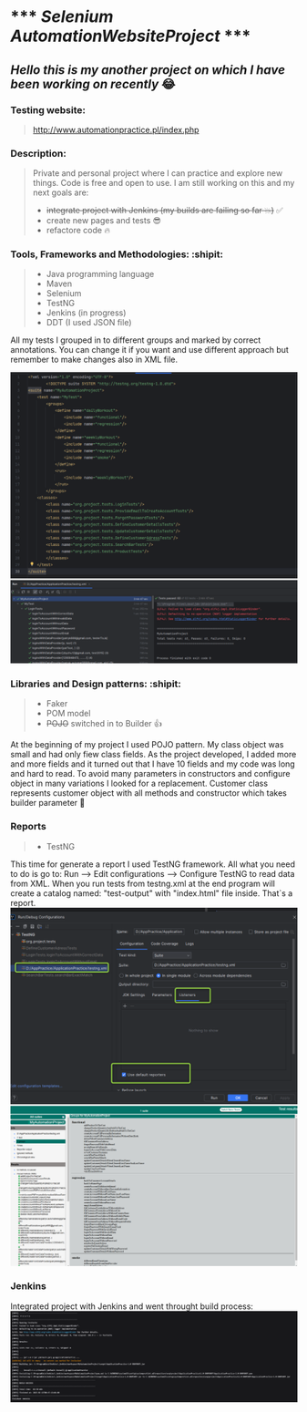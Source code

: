#  *** *Selenium AutomationWebsiteProject* ***


##  *Hello this is my another project on which I have been working on recently* :joy:

### Testing website: 
> http://www.automationpractice.pl/index.php

### Description:
> Private and personal project where I can practice and explore new things. Code is free and open to use.
> I am still working on this and my next goals are:
> * ~~integrate project with Jenkins (my builds are failing so far :collision:)~~ ✅
> * create new pages and tests :sunglasses:
> * refactore code :fire:

### Tools, Frameworks and Methodologies: :shipit:
> * Java programming language
> * Maven
> * Selenium
> * TestNG
> * Jenkins (in progress)
> * DDT (I used JSON file)

All my tests I grouped in to different groups and marked by correct annotations. You can change it if you want and use different approach but remember to
make changes also in XML file. 

![text](img_2.png)
![anothertext](img_3.png)

### Libraries and Design patterns: :shipit:
> * Faker 
> * POM model
> * ~~POJO~~ switched in to Builder :+1:


At the beginning of my project I used POJO pattern. My class object was small and had only fiew class fields.
As the project developed, I added more and more fields and it turned out that I have 10 fields and my code was long and hard to read.
To avoid many parameters in constructors and configure object in many variations I looked for a replacement.
Customer class represents customer object with all methods and constructor which takes builder parameter :star2:

### Reports
> * TestNG 

This time for generate a report I used TestNG framework. All what you need to do is go to:
Run --> Edit configurations --> Configure TestNG to read data from XML. When you run tests from testng.xml at the end program will create a catalog named: "test-output" with "index.html" file
inside. That`s a report.
![IntelliJ](img.png)
![TestNGReport](2025-02-12_00h00_26.png)

### Jenkins

Integrated project with Jenkins and went throught build process:
![Jenkins](2025-02-13_01h06_26.png)
